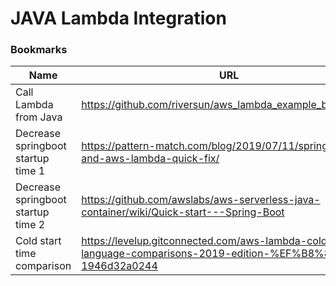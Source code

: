 # JAVA Lambda Integration

### Bookmarks
Name | URL
--- | ---
Call Lambda from Java | https://github.com/riversun/aws_lambda_example_basic_client
Decrease springboot startup time 1 | https://pattern-match.com/blog/2019/07/11/springboot2-and-aws-lambda-quick-fix/
Decrease springboot startup time 2 | https://github.com/awslabs/aws-serverless-java-container/wiki/Quick-start---Spring-Boot
Cold start time comparison | https://levelup.gitconnected.com/aws-lambda-cold-start-language-comparisons-2019-edition-%EF%B8%8F-1946d32a0244
